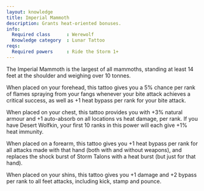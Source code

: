 ```yaml
---
layout: knowledge
title: Imperial Mammoth
description: Grants heat-oriented bonuses.
info:
  Required class      : Werewolf
  Knowledge category  : Lunar Tattoo
reqs:
  Required powers     : Ride the Storm 1+
---
```


The Imperial Mammoth is the largest of all mammoths, standing at least 14 feet 
at the shoulder and weighing over 10 tonnes.

When placed on your forehead, this tattoo gives you a 5% chance per rank of 
flames spraying from your fangs whenever your bite attack achieves a critical
success, as well as +1 heat bypass per rank for your bite attack.

When placed on your chest, this tattoo provides you with +3% natural armour and
+1 auto-absorb on all locations vs heat damage, per rank.  If you have Desert 
Wolfkin, your first 10 ranks in this power will each give +1% heat immunity.

When placed on a forearm, this tattoo gives you +1 heat bypass per rank for all
attacks made with that hand (both with and without weapons), and replaces the 
shock burst of Storm Talons with a heat burst (but just for that hand).

When placed on your shins, this tattoo gives you +1 damage and +2 bypass per 
rank to all feet attacks, including kick, stamp and pounce.